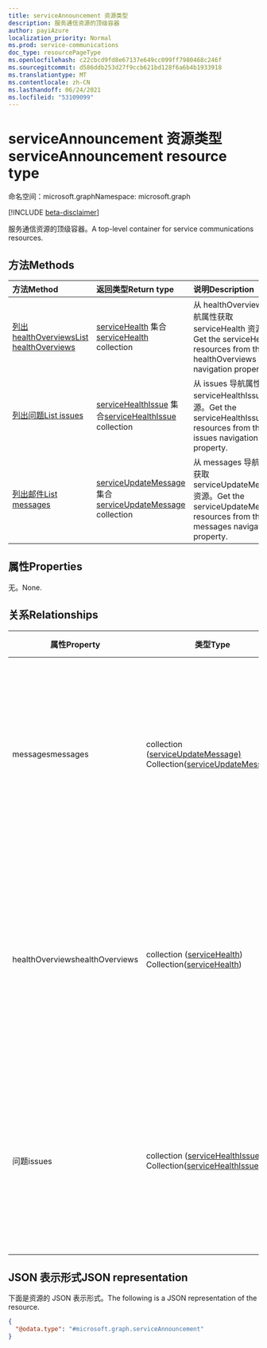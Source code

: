 ```yaml
---
title: serviceAnnouncement 资源类型
description: 服务通信资源的顶级容器
author: payiAzure
localization_priority: Normal
ms.prod: service-communications
doc_type: resourcePageType
ms.openlocfilehash: c22cbcd9fd8e67137e649cc099ff7980468c246f
ms.sourcegitcommit: d586ddb253d27f9ccb621bd128f6a6b4b1933918
ms.translationtype: MT
ms.contentlocale: zh-CN
ms.lasthandoff: 06/24/2021
ms.locfileid: "53109099"
---
```

# <a name="serviceannouncement-resource-type"></a><span data-ttu-id="a3f9f-103">serviceAnnouncement 资源类型</span><span class="sxs-lookup"><span data-stu-id="a3f9f-103">serviceAnnouncement resource type</span></span>

<span data-ttu-id="a3f9f-104">命名空间：microsoft.graph</span><span class="sxs-lookup"><span data-stu-id="a3f9f-104">Namespace: microsoft.graph</span></span>

[!INCLUDE [beta-disclaimer](../../includes/beta-disclaimer.md)]

<span data-ttu-id="a3f9f-105">服务通信资源的顶级容器。</span><span class="sxs-lookup"><span data-stu-id="a3f9f-105">A top-level container for service communications resources.</span></span>

## <a name="methods"></a><span data-ttu-id="a3f9f-106">方法</span><span class="sxs-lookup"><span data-stu-id="a3f9f-106">Methods</span></span>
|<span data-ttu-id="a3f9f-107">方法</span><span class="sxs-lookup"><span data-stu-id="a3f9f-107">Method</span></span>|<span data-ttu-id="a3f9f-108">返回类型</span><span class="sxs-lookup"><span data-stu-id="a3f9f-108">Return type</span></span>|<span data-ttu-id="a3f9f-109">说明</span><span class="sxs-lookup"><span data-stu-id="a3f9f-109">Description</span></span>|
|:---|:---|:---|
|[<span data-ttu-id="a3f9f-110">列出 healthOverviews</span><span class="sxs-lookup"><span data-stu-id="a3f9f-110">List healthOverviews</span></span>](../api/serviceannouncement-list-healthoverviews.md)|<span data-ttu-id="a3f9f-111">[serviceHealth](../resources/servicehealth.md) 集合</span><span class="sxs-lookup"><span data-stu-id="a3f9f-111">[serviceHealth](../resources/servicehealth.md) collection</span></span>|<span data-ttu-id="a3f9f-112">从 healthOverviews 导航属性获取 serviceHealth 资源。</span><span class="sxs-lookup"><span data-stu-id="a3f9f-112">Get the serviceHealth resources from the healthOverviews navigation property.</span></span>|
|[<span data-ttu-id="a3f9f-113">列出问题</span><span class="sxs-lookup"><span data-stu-id="a3f9f-113">List issues</span></span>](../api/serviceannouncement-list-issues.md)|<span data-ttu-id="a3f9f-114">[serviceHealthIssue](../resources/servicehealthissue.md) 集合</span><span class="sxs-lookup"><span data-stu-id="a3f9f-114">[serviceHealthIssue](../resources/servicehealthissue.md) collection</span></span>|<span data-ttu-id="a3f9f-115">从 issues 导航属性获取 serviceHealthIssue 资源。</span><span class="sxs-lookup"><span data-stu-id="a3f9f-115">Get the serviceHealthIssue resources from the issues navigation property.</span></span>|
|[<span data-ttu-id="a3f9f-116">列出邮件</span><span class="sxs-lookup"><span data-stu-id="a3f9f-116">List messages</span></span>](../api/serviceannouncement-list-messages.md)|<span data-ttu-id="a3f9f-117">[serviceUpdateMessage](../resources/serviceupdatemessage.md) 集合</span><span class="sxs-lookup"><span data-stu-id="a3f9f-117">[serviceUpdateMessage](../resources/serviceupdatemessage.md) collection</span></span>|<span data-ttu-id="a3f9f-118">从 messages 导航属性获取 serviceUpdateMessage 资源。</span><span class="sxs-lookup"><span data-stu-id="a3f9f-118">Get the serviceUpdateMessage resources from the messages navigation property.</span></span>|

## <a name="properties"></a><span data-ttu-id="a3f9f-119">属性</span><span class="sxs-lookup"><span data-stu-id="a3f9f-119">Properties</span></span>
<span data-ttu-id="a3f9f-120">无。</span><span class="sxs-lookup"><span data-stu-id="a3f9f-120">None.</span></span>

## <a name="relationships"></a><span data-ttu-id="a3f9f-121">关系</span><span class="sxs-lookup"><span data-stu-id="a3f9f-121">Relationships</span></span>
|<span data-ttu-id="a3f9f-122">属性</span><span class="sxs-lookup"><span data-stu-id="a3f9f-122">Property</span></span>|<span data-ttu-id="a3f9f-123">类型</span><span class="sxs-lookup"><span data-stu-id="a3f9f-123">Type</span></span>|<span data-ttu-id="a3f9f-124">说明</span><span class="sxs-lookup"><span data-stu-id="a3f9f-124">Description</span></span>|
|-|-|-|
|<span data-ttu-id="a3f9f-125">messages</span><span class="sxs-lookup"><span data-stu-id="a3f9f-125">messages</span></span>|<span data-ttu-id="a3f9f-126">collection ([serviceUpdateMessage) ](serviceupdatemessage.md)</span><span class="sxs-lookup"><span data-stu-id="a3f9f-126">Collection([serviceUpdateMessage](serviceupdatemessage.md))</span></span>|<span data-ttu-id="a3f9f-127">租户的服务消息集合。</span><span class="sxs-lookup"><span data-stu-id="a3f9f-127">A collection of service messages for tenant.</span></span> <span data-ttu-id="a3f9f-128">此属性是包含的导航属性，可为空且可读。</span><span class="sxs-lookup"><span data-stu-id="a3f9f-128">This property is a contained navigation property, it is nullable and readonly.</span></span>|
|<span data-ttu-id="a3f9f-129">healthOverviews</span><span class="sxs-lookup"><span data-stu-id="a3f9f-129">healthOverviews</span></span>|<span data-ttu-id="a3f9f-130">collection ([serviceHealth](servicehealth.md)) </span><span class="sxs-lookup"><span data-stu-id="a3f9f-130">Collection([serviceHealth](servicehealth.md))</span></span>|<span data-ttu-id="a3f9f-131">租户的服务运行状况信息的集合。</span><span class="sxs-lookup"><span data-stu-id="a3f9f-131">A collection of service health information for tenant.</span></span> <span data-ttu-id="a3f9f-132">此属性是包含的导航属性，可为空且可读。</span><span class="sxs-lookup"><span data-stu-id="a3f9f-132">This property is a contained navigation property, it is nullable and readonly.</span></span>|
|<span data-ttu-id="a3f9f-133">问题</span><span class="sxs-lookup"><span data-stu-id="a3f9f-133">issues</span></span>|<span data-ttu-id="a3f9f-134">collection ([serviceHealthIssue) ](servicehealthissue.md)</span><span class="sxs-lookup"><span data-stu-id="a3f9f-134">Collection([serviceHealthIssue](servicehealthissue.md))</span></span>|<span data-ttu-id="a3f9f-135">租户的服务问题集合。</span><span class="sxs-lookup"><span data-stu-id="a3f9f-135">A collection of service issues for tenant.</span></span> <span data-ttu-id="a3f9f-136">此属性是包含的导航属性，可为空且可读。</span><span class="sxs-lookup"><span data-stu-id="a3f9f-136">This property is a contained navigation property, it is nullable and readonly.</span></span>|

## <a name="json-representation"></a><span data-ttu-id="a3f9f-137">JSON 表示形式</span><span class="sxs-lookup"><span data-stu-id="a3f9f-137">JSON representation</span></span>
<span data-ttu-id="a3f9f-138">下面是资源的 JSON 表示形式。</span><span class="sxs-lookup"><span data-stu-id="a3f9f-138">The following is a JSON representation of the resource.</span></span>
<!-- {
  "blockType": "resource",
  "keyProperty": "id",
  "@odata.type": "microsoft.graph.serviceAnnouncement",
  "openType": false
}
-->
``` json
{
  "@odata.type": "#microsoft.graph.serviceAnnouncement"
}
```
